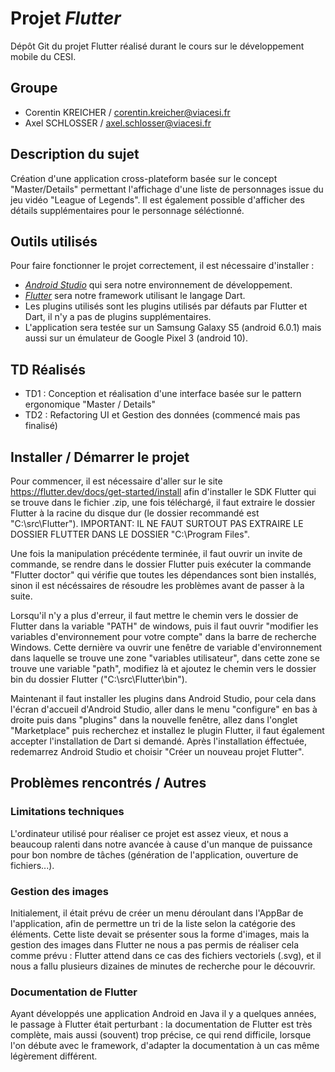 # Projet _Flutter_

Dépôt Git du projet Flutter réalisé durant le cours sur le développement mobile du CESI.

## Groupe

- Corentin KREICHER / corentin.kreicher@viacesi.fr
- Axel SCHLOSSER / axel.schlosser@viacesi.fr

## Description du sujet

Création d'une application cross-plateform basée sur le concept "Master/Details" permettant l'affichage d'une liste de personnages issue du jeu vidéo "League of Legends".
Il est également possible d'afficher des détails supplémentaires pour le personnage séléctionné.


## Outils utilisés
Pour faire fonctionner le projet correctement, il est nécessaire d'installer :
- [_Android Studio_](https://developer.android.com/studio) qui sera notre environnement de développement.
- [_Flutter_](https://flutter.dev/docs/get-started/install) sera notre framework utilisant le langage Dart.
- Les plugins utilisés sont les plugins utilisés par défauts par Flutter et Dart, il n'y a pas de plugins supplémentaires.
- L'application sera testée sur un Samsung Galaxy S5 (android 6.0.1) mais aussi sur un émulateur de Google Pixel 3 (android 10).

## TD Réalisés
 - TD1 : Conception et réalisation d'une interface basée sur le pattern ergonomique "Master / Details"
 - TD2 : Refactoring UI et Gestion des données (commencé mais pas finalisé)

## Installer / Démarrer le projet

Pour commencer, il est nécessaire d'aller sur le site https://flutter.dev/docs/get-started/install afin d'installer le SDK Flutter qui se trouve dans le fichier .zip, une fois téléchargé, il faut extraire le dossier Flutter à la racine du disque dur (le dossier recommandé est "C:\src\Flutter").
IMPORTANT: IL NE FAUT SURTOUT PAS EXTRAIRE LE DOSSIER FLUTTER DANS LE DOSSIER "C:\Program Files\".

Une fois la manipulation précédente terminée, il faut ouvrir un invite de commande, se rendre dans le dossier Flutter puis exécuter la commande "Flutter doctor" qui vérifie que toutes les dépendances sont bien installés, sinon il est nécéssaires de résoudre les problèmes avant de passer à la suite.

Lorsqu'il n'y a plus d'erreur, il faut mettre le chemin vers le dossier de Flutter dans la variable "PATH" de windows, puis il faut ouvrir "modifier les variables d'environnement pour votre compte" dans la barre de recherche Windows. Cette dernière va ouvrir une fenêtre de variable d'environnement dans laquelle se trouve une zone "variables utilisateur", dans cette zone se trouve une variable "path", modifiez là et ajoutez le chemin vers le dossier bin du dossier Flutter ("C:\src\Flutter\bin").

Maintenant il faut installer les plugins dans Android Studio, pour cela dans l'écran d'accueil d'Android Studio, aller dans le menu "configure" en bas à droite puis dans "plugins" dans la nouvelle fenêtre, allez dans l'onglet "Marketplace" puis recherchez et installez le plugin Flutter, il faut également accepter l'installation de Dart si demandé. Après l'installation éffectuée, redemarrez Android Studio et choisir "Créer un nouveau projet Flutter". 

## Problèmes rencontrés / Autres
### Limitations techniques

L'ordinateur utilisé pour réaliser ce projet est assez vieux, et nous a beaucoup ralenti dans notre avancée à cause d'un manque de puissance pour bon nombre de tâches (génération de l'application, ouverture de fichiers...).

### Gestion des images

Initialement, il était prévu de créer un menu déroulant dans l'AppBar de l'application, afin de permettre un tri de la liste selon la catégorie des éléments. Cette liste devait se présenter sous la forme d'images, mais la gestion des images dans Flutter ne nous a pas permis de réaliser cela comme prévu : Flutter attend dans ce cas des fichiers vectoriels (.svg), et il nous a fallu plusieurs dizaines de minutes de recherche pour le découvrir.

### Documentation de Flutter
Ayant développés une application Android en Java il y a quelques années, le passage à Flutter était perturbant : la documentation de Flutter est très complète, mais aussi (souvent) trop précise, ce qui rend difficile, lorsque l'on débute avec le framework, d'adapter la documentation à un cas même légèrement différent.